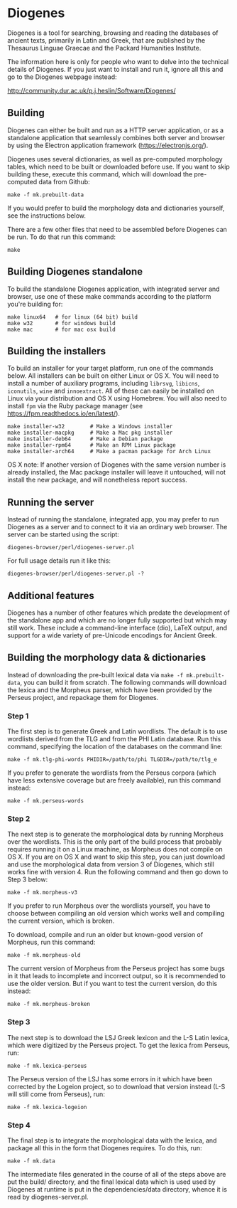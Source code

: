 Diogenes
========

Diogenes is a tool for searching, browsing and reading the databases
of ancient texts, primarily in Latin and Greek, that are published by
the Thesaurus Linguae Graecae and the Packard Humanities Institute.

The information here is only for people who want to delve into the
technical details of Diogenes.  If you just want to install and run
it, ignore all this and go to the Diogenes webpage instead:

http://community.dur.ac.uk/p.j.heslin/Software/Diogenes/

Building
--------

Diogenes can either be built and run as a HTTP server application, or
as a standalone application that seamlessly combines both server and
browser by using the Electron application framework
(https://electronjs.org/).

Diogenes uses several dictionaries, as well as pre-computed morphology
tables, which need to be built or downloaded before use.  If you want
to skip building these, execute this command, which will download the
pre-computed data from Github:

    make -f mk.prebuilt-data

If you would prefer to build the morphology data and dictionaries
yourself, see the instructions below.

There are a few other files that need to be assembled before Diogenes
can be run. To do that run this command:

    make

Building Diogenes standalone
----------------------------

To build the standalone Diogenes application, with integrated server
and browser, use one of these make commands according to the platform
you're building for:

    make linux64   # for linux (64 bit) build
    make w32       # for windows build
    make mac       # for mac osx build

Building the installers
-----------------------

To build an installer for your target platform, run one of the
commands below.  All installers can be built on either Linux or OS X.
You will need to install a number of auxiliary programs, including
`librsvg`, `libicns`, `iconutils`, `wine` and `innoextract`.  All of
these can easily be installed on Linux via your distribution and OS X
using Homebrew.  You will also need to install `fpm` via the Ruby
package manager (see https://fpm.readthedocs.io/en/latest/).

    make installer-w32        # Make a Windows installer
    make installer-macpkg     # Make a Mac pkg installer
    make installer-deb64      # Make a Debian package
    make installer-rpm64      # Make an RPM Linux package
    make installer-arch64     # Make a pacman package for Arch Linux

OS X note: If another version of Diogenes with the same version number
is already installed, the Mac package installer will leave it
untouched, will not install the new package, and will nonetheless
report success.

Running the server
------------------

Instead of running the standalone, integrated app, you may prefer to
run Diogenes as a server and to connect to it via an ordinary web
browser.  The server can be started using the script:

    diogenes-browser/perl/diogenes-server.pl

For full usage details run it like this:

    diogenes-browser/perl/diogenes-server.pl -?

Additional features
-------------------

Diogenes has a number of other features which predate the development
of the standalone app and which are no longer fully supported but
which may still work.  These include a command-line interface (dio),
LaTeX output, and support for a wide variety of pre-Unicode encodings
for Ancient Greek.

Building the morphology data & dictionaries
-------------------------------------------

Instead of downloading the pre-built lexical data via
`make -f mk.prebuilt-data`, you can build it from scratch. The
following commands will download the lexica and the Morpheus parser,
which have been provided by the Perseus project, and repackage them
for Diogenes.

### Step 1

The first step is to generate Greek and Latin wordlists.  The default
is to use wordlists derived from the TLG and from the PHI Latin
database. Run this command, specifying the location of the databases
on the command line:

    make -f mk.tlg-phi-words PHIDIR=/path/to/phi TLGDIR=/path/to/tlg_e

If you prefer to generate the wordlists from the Perseus corpora
(which have less extensive coverage but are freely available), run
this command instead:

    make -f mk.perseus-words

### Step 2

The next step is to generate the morphological data by running
Morpheus over the wordlists.  This is the only part of the build
process that probably requires running it on a Linux machine, as
Morpheus does not compile on OS X.  If you are on OS X and want to
skip this step, you can just download and use the morphological data
from version 3 of Diogenes, which still works fine with version 4.
Run the following command and then go down to Step 3 below:

    make -f mk.morpheus-v3

If you prefer to run Morpheus over the wordlists yourself, you have to
choose between compiling an old version which works well and compiling
the current version, which is broken.

To download, compile and run an older but known-good version of
Morpheus, run this command:

    make -f mk.morpheus-old

The current version of Morpheus from the Perseus project has some bugs
in it that leads to incomplete and incorrect output, so it is
recommended to use the older version.  But if you want to test the
current version, do this instead:

    make -f mk.morpheus-broken

### Step 3

The next step is to download the LSJ Greek lexicon and the L-S Latin
lexica, which were digitized by the Perseus project.  To get the
lexica from Perseus, run:

    make -f mk.lexica-perseus

The Perseus version of the LSJ has some errors in it which have been
corrected by the Logeion project, so to download that version instead
(L-S will still come from Perseus), run:

    make -f mk.lexica-logeion

### Step 4

The final step is to integrate the morphological data with the lexica,
and package all this in the form that Diogenes requires.  To do this,
run:

    make -f mk.data

The intermediate files generated in the course of all of the steps
above are put the build/ directory, and the final lexical data which
is used used by Diogenes at runtime is put in the dependencies/data
directory, whence it is read by diogenes-server.pl.
